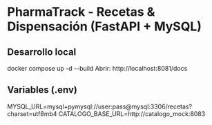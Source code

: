 ﻿# PharmaTrack - Recetas & Dispensación (FastAPI + MySQL)

## Desarrollo local
docker compose up -d --build
Abrir: http://localhost:8081/docs

## Variables (.env)
MYSQL_URL=mysql+pymysql://user:pass@mysql:3306/recetas?charset=utf8mb4
CATALOGO_BASE_URL=http://catalogo_mock:8083

